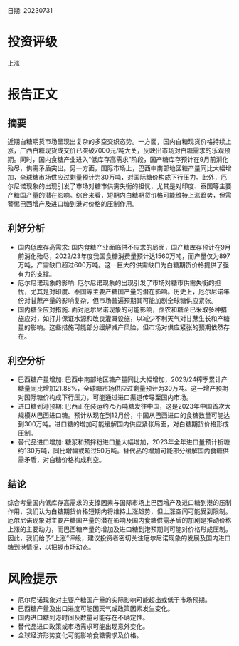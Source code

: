
日期: 20230731

# 投资评级

上涨

# 报告正文

## 摘要

近期白糖期货市场呈现出复杂的多空交织态势。一方面，国内白糖现货价格持续上涨，广西白糖现货成交价已突破7000元/吨大关，反映出市场对白糖需求的乐观预期。同时，国内食糖产业进入“低库存高需求”阶段，国产糖库存预计在9月前消化殆尽，供需矛盾突出。另一方面，国际市场上，巴西中南部地区糖产量同比大幅增加，全球糖市场供应过剩量预计为30万吨，对国际糖价构成下行压力。此外，厄尔尼诺现象的出现引发了市场对糖市供需失衡的担忧，尤其是对印度、泰国等主要产糖国产量的潜在影响。综合来看，短期内白糖期货价格可能维持上涨趋势，但需警惕巴西增产及进口糖到港对价格的压制作用。

## 利好分析

* 国内低库存高需求: 国内食糖产业面临供不应求的局面，国产糖库存预计在9月前消化殆尽，2022/23年度我国食糖消费量预计达1560万吨，而产量仅为897万吨，产需缺口超过600万吨。这一巨大的供需缺口为白糖期货价格提供了强有力的支撑。
* 厄尔尼诺现象的影响: 厄尔尼诺现象的出现引发了市场对糖市供需失衡的担忧，尤其是对印度、泰国等主要产糖国产量的潜在影响。历史上，厄尔尼诺年份对甘蔗产量的影响复杂，但市场普遍预期其可能加剧全球糖供应紧张。
* 国内糖企应对措施: 面对厄尔尼诺现象的可能影响，蔗农和糖企已采取多种措施应对，如打井保证水源和改良灌溉设施，以减少不利天气对甘蔗生长和产糖量的影响。这些措施可能部分缓解减产风险，但市场对供应紧张的预期依然存在。

## 利空分析

* 巴西糖产量增加: 巴西中南部地区糖产量同比大幅增加，2023/24榨季累计产糖量同比增加21.88%，全球糖市场供应过剩量预计为30万吨。这一增产预期对国际糖价构成下行压力，可能通过进口渠道传导至国内市场。
* 进口糖到港预期: 巴西正在装运约75万吨糖发往中国，这是2023年中国首次大规模从巴西进口糖。预计从现在到12月份，中国从巴西进口的食糖数量可能达到300万吨。进口糖的增加可能缓解国内供应紧张局面，对白糖期货价格形成压制。
* 替代品进口增加: 糖浆和预拌粉进口量大幅增加，2023年全年进口量预计折糖约130万吨，同比增幅或超过50万吨。替代品的增加可能部分缓解国内食糖供需矛盾，对白糖价格构成利空。

## 结论

综合考量国内低库存高需求的支撑因素与国际市场上巴西增产及进口糖到港的压制作用，我们认为白糖期货价格短期内将维持上涨趋势，但上涨空间可能受到限制。厄尔尼诺现象对主要产糖国产量的潜在影响及国内食糖供需矛盾的加剧是推动价格上涨的主要动力，而巴西糖产量的增加及进口糖到港预期则可能对价格形成压制。因此，我们给予“上涨”评级，建议投资者密切关注厄尔尼诺现象的发展及国内进口糖到港情况，以把握市场动态。

# 风险提示

* 厄尔尼诺现象对主要产糖国产量的实际影响可能超出或低于市场预期。
* 巴西糖产量及出口进度可能因天气或政策因素发生变化。
* 国内进口糖到港时间及数量可能存在不确定性。
* 替代品进口政策或市场需求可能出现意外变化。
* 全球经济形势变化可能影响食糖需求及价格。
